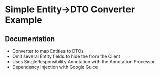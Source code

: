# Simple Entity->DTO Converter Example

## Documentation

- Converter to map Entities to DTOs
- Omit several Entity fields to hide the from the Client
- Uses SingleResponsibility Annotation with the Annotation Processor
- Dependency Injection with Google Guice
